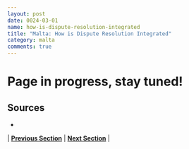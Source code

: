 ```yaml
---
layout: post
date: 0024-03-01
name: how-is-dispute-resolution-integrated
title: "Malta: How is Dispute Resolution Integrated"
category: malta
comments: true
---
```


# Page in progress, stay tuned!

Sources 
-- 
- 


| **[Previous Section](https://neo-project.github.io/global-blockchain-compliance-hub//malta/malta-smart-contracts.html)** | **[Next Section]( https://neo-project.github.io/global-blockchain-compliance-hub//malta/malta-nullify-smart-contracts.html)** |
